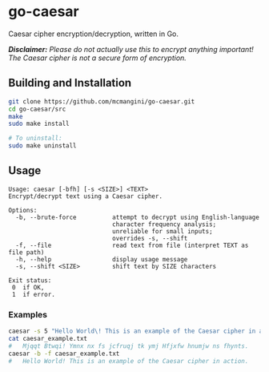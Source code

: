 # go-caesar

Caesar cipher encryption/decryption, written in Go.

***Disclaimer:*** *Please do not actually use this to encrypt anything important! The Caesar cipher is not a secure form of encryption.*

## Building and Installation

```sh
git clone https://github.com/mcmangini/go-caesar.git
cd go-caesar/src
make
sudo make install

# To uninstall:
sudo make uninstall
```

## Usage

```
Usage: caesar [-bfh] [-s <SIZE>] <TEXT>
Encrypt/decrypt text using a Caesar cipher.

Options:
  -b, --brute-force          attempt to decrypt using English-language
                             character frequency analysis;
                             unreliable for small inputs;
                             overrides -s, --shift
  -f, --file                 read text from file (interpret TEXT as file path)
  -h, --help                 display usage message
  -s, --shift <SIZE>         shift text by SIZE characters

Exit status:
 0  if OK,
 1  if error.
```

### Examples

```sh
caesar -s 5 "Hello World\! This is an example of the Caesar cipher in action." > caesar_example.txt
cat caesar_example.txt
#   Mjqqt Btwqi! Ymnx nx fs jcfruqj tk ymj Hfjxfw hnumjw ns fhynts.
caesar -b -f caesar_example.txt
#   Hello World! This is an example of the Caesar cipher in action.
```
